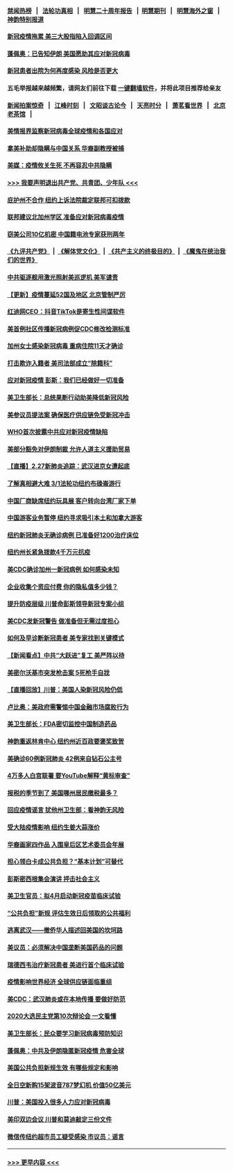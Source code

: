 #### [禁闻热榜](热点新闻.md?=0)  &nbsp;&nbsp;|&nbsp;&nbsp; [法轮功真相](https://github.com/gfw-breaker/truth/blob/master/README.md?=0) &nbsp;&nbsp;|&nbsp;&nbsp; [明慧二十周年报告](https://github.com/gfw-breaker/mh-reports/blob/master/README.md?=0) &nbsp;&nbsp;|&nbsp;&nbsp;[明慧期刊](https://github.com/gfw-breaker/mh-qikan) &nbsp;&nbsp;|&nbsp;&nbsp; [明慧海外之窗](https://github.com/gfw-breaker/mh-news/blob/master/README.md?=0) &nbsp;&nbsp;|&nbsp;&nbsp; [神韵特别报道](https://github.com/gfw-breaker/mh-news/blob/master/shenyun.md?=0)
#### [新冠疫情拖累 美三大股指陷入回调区间](../pages/nsc412/n11903211.md?t=02290502) 
#### [蓬佩奥：已告知伊朗 美国愿助其应对新冠病毒](../pages/nsc412/n11903212.md?t=02290502) 
#### [新冠患者出院为何再度感染 风险是否更大](../pages/nsc412/n11903262.md?t=02290502) 
#### 五毛举报越来越频繁，请网友们前往下载 [一键翻墙软件](https://github.com/gfw-breaker/ssr-accounts)，并将此项目推荐给亲友
#### [新闻拍案惊奇](https://github.com/gfw-breaker/banned-news/blob/master/pages/link4.md) &nbsp;&nbsp;|&nbsp;&nbsp; [江峰时刻](https://github.com/gfw-breaker/banned-news/blob/master/pages/link4.md) &nbsp;&nbsp;|&nbsp;&nbsp; [文昭谈古论今](https://github.com/gfw-breaker/banned-news/blob/master/pages/link4.md) &nbsp;&nbsp;|&nbsp;&nbsp; [天亮时分](https://github.com/gfw-breaker/banned-news/blob/master/pages/link4.md) &nbsp;&nbsp;|&nbsp;&nbsp; [萧茗看世界](https://github.com/gfw-breaker/banned-news/blob/master/pages/link4.md) &nbsp;&nbsp;|&nbsp;&nbsp; [北京老茶馆](https://github.com/gfw-breaker/banned-news/blob/master/pages/link4.md) &nbsp;&nbsp;|&nbsp;&nbsp; 
#### [美情报界监察新冠病毒全球疫情和各国应对](../pages/nsc412/n11903098.md?t=02290502) 
#### [拿美补助却隐瞒与中国关系 华裔副教授被捕](../pages/nsc412/n11901687.md?t=02290502) 
#### [美媒：疫情攸关生死 不再容忍中共隐瞒](../pages/nsc412/n11901694.md?t=02290502) 
#### [>>> 我要声明退出共产党、共青团、少年队 <<<](https://github.com/begood0513/goodnews/blob/master/quit/letter.md) 
#### [庇护州不合作  纽约上诉法院裁定联邦可扣拨款](../pages/nsc412/n11902238.md?t=02290502) 
#### [联邦建议北加州学区 准备应对新冠病毒疫情](../pages/nsc412/n11902448.md?t=02290502) 
#### [窃美公司10亿机密 中国籍电池专家获刑两年](../pages/nsc412/n11901996.md?t=02290502) 
#### [《九评共产党》](https://github.com/begood0513/9ping.md/blob/master/README.md) &nbsp;|&nbsp; [《解体党文化》](../../../../jtdwh.md/blob/master/README.md)  &nbsp;|&nbsp; [《共产主义的终极目的》](../../../../gczydzjmd.md/blob/master/README.md) &nbsp;|&nbsp; [《魔鬼在统治我们的世界》](../../../../mgztzwmdsj.md/blob/master/README.md) 
#### [中共驱逐舰用激光照射美巡逻机 美军谴责](../pages/nsc412/n11901964.md?t=02290502) 
#### [【更新】疫情蔓延52国及地区 北京管制严厉](../pages/nsc412/n11890652.md?t=02290502) 
#### [红迪网CEO：抖音TikTok是寄生性间谍软件](../pages/nsc412/n11901675.md?t=02290502) 
#### [美首例社区传播新冠病例促CDC修改检测标准](../pages/nsc412/n11901490.md?t=02290502) 
#### [加州女士感染新冠病毒 重病住院11天才确诊](../pages/nsc412/n11901246.md?t=02290502) 
#### [打击欺诈入籍者 美司法部成立“除籍科”](../pages/nsc412/n11901364.md?t=02290502) 
#### [应对新冠疫情 彭斯：我们已经做好一切准备](../pages/nsc412/n11901268.md?t=02290502) 
#### [美卫生部长：总统果断行动助美降低新冠风险](../pages/nsc412/n11900906.md?t=02290502) 
#### [美参议员提法案 确保医疗供应链免受新冠冲击](../pages/nsc412/n11901144.md?t=02290502) 
#### [WHO首次披露中共应对新冠疫情缺陷](../pages/nsc412/n11900978.md?t=02290502) 
#### [美部分豁免对伊朗制裁 允许人道主义援助贸易](../pages/nsc412/n11900859.md?t=02290502) 
#### [【直播】2.27新肺炎追踪：武汉进京女遭起底](../pages/nsc412/n11900415.md?t=02290502) 
#### [了解真相避大难  3/1法轮功纽约布碌崙游行](../pages/nsc412/n11899501.md?t=02290502) 
#### [中国厂商缺席纽约玩具展  客户转向台湾厂家下单](../pages/nsc412/n11899505.md?t=02290502) 
#### [中国游客业务暂停  纽约寻求吸引本土和加拿大游客](../pages/nsc412/n11899492.md?t=02290502) 
#### [纽约新冠肺炎无确诊病例  已准备好1200治疗床位](../pages/nsc412/n11899474.md?t=02290502) 
#### [纽约州长紧急拨款4千万元抗疫](../pages/nsc412/n11899477.md?t=02290502) 
#### [美CDC确诊加州一新冠病例 如何感染未知](../pages/nsc412/n11899165.md?t=02290502) 
#### [企业收集个资应付费 你的隐私值多少钱？](../pages/nsc412/n11898097.md?t=02290502) 
#### [提升防疫层级 川普命彭斯领导新冠专案小组](../pages/nsc412/n11898934.md?t=02290502) 
#### [美CDC发新冠警告 做准备但无需过度担心](../pages/nsc412/n11898923.md?t=02290502) 
#### [如何及早诊断新冠患者 美专家找到关键模式](../pages/nsc412/n11898626.md?t=02290502) 
#### [【新闻看点】中共“大跃进”复工 美严阵以待](../pages/nsc412/n11898221.md?t=02290502) 
#### [美密尔沃基市突发枪击案 5死枪手自戕](../pages/nsc412/n11898687.md?t=02290502) 
#### [【直播回放】川普：美国人染新冠风险仍低](../pages/nsc412/n11898088.md?t=02290502) 
#### [卢比奥：美政府需警惕中国金融市场腐败行为](../pages/nsc412/n11898327.md?t=02290502) 
#### [美卫生部长：FDA密切监控中国制造药品](../pages/nsc412/n11898231.md?t=02290502) 
#### [神韵重返林肯中心 纽约州近百政要褒奖致贺](../pages/nsc412/n11893366.md?t=02290502) 
#### [美确诊60例新冠肺炎 42例来自钻石公主号](../pages/nsc412/n11898098.md?t=02290502) 
#### [4万多人白宫联署 要YouTube解释“黄标审查”](../pages/nsc412/n11897803.md?t=02290502) 
#### [报税的季节到了 美国哪州居民缴税最多？](../pages/nsc412/n11897626.md?t=02290502) 
#### [回应疫情谣言 犹他州卫生部：看神韵无风险](../pages/nsc412/n11896078.md?t=02290502) 
#### [受大陆疫情影响  纽约生姜大蒜涨价](../pages/nsc412/n11896485.md?t=02290502) 
#### [华裔画家四作品  入围皇后区艺术委员会年展](../pages/nsc412/n11896497.md?t=02290502) 
#### [担心领白卡成公共负担？“基本计划”可替代](../pages/nsc412/n11896478.md?t=02290502) 
#### [彭斯密西根集会演讲 抨击社会主义](../pages/nsc412/n11896543.md?t=02290502) 
#### [美卫生官员：拟4月启动新冠疫苗临床试验](../pages/nsc412/n11896357.md?t=02290502) 
#### [“公共负担”新规  评估生效日后领取的公共福利](../pages/nsc412/n11893847.md?t=02290502) 
#### [逃离武汉——撤侨华人描述回美国的坎坷路](../pages/nsc412/n11895897.md?t=02290502) 
#### [美议员：必须解决中国垄断美国药品的问题](../pages/nsc412/n11895991.md?t=02290502) 
#### [瑞德西韦治疗新冠患者 美进行首个临床试验](../pages/nsc412/n11895845.md?t=02290502) 
#### [疫情影响世界经济 全球供应链面临重组](../pages/nsc412/n11895634.md?t=02290502) 
#### [美CDC：武汉肺炎或在本地传播 要做好防范](../pages/nsc412/n11895597.md?t=02290502) 
#### [2020大选民主党第10次辩论会 一文看懂](../pages/nsc412/n11895486.md?t=02290502) 
#### [美卫生部长：民众要学习新冠病毒预防知识](../pages/nsc412/n11895308.md?t=02290502) 
#### [蓬佩奥：中共及伊朗隐匿新冠疫情 危害全球](../pages/nsc412/n11895492.md?t=02290502) 
#### [美国公共负担新规生效 有哪些规定和影响](../pages/nsc412/n11893866.md?t=02290502) 
#### [全日空新购15架波音787梦幻机 价值50亿美元](../pages/nsc412/n11895154.md?t=02290502) 
#### [川普：美国投入很多人力应对新冠病毒](../pages/nsc412/n11894977.md?t=02290502) 
#### [美印双边会议 川普和莫迪敲定三份文件](../pages/nsc412/n11894247.md?t=02290502) 
#### [微信传纽约超市员工疑受感染  市议员：谣言](../pages/nsc412/n11893861.md?t=02290502) 

----
#### [ >>> 更早内容 <<< ](../indexes/nsc412-earlier.md)
